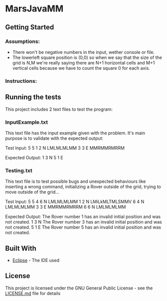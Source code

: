 # MarsJavaMM

## Getting Started

### Assumptions:
- There won't be negative numbers in the input, wether console or file.
- The lowerleft square position is (0,0) so when we say that the size of the grid is N,M we're really saying there are N+1 horizontal cells and M+1 vertical cells because we have to count the square 0 for each axis.

### Instructions:


## Running the tests

This project includes 2 text files to test the program:

### InputExample.txt

This text file has the input example given with the problem. It's main purpose is to validate with the expected output:

Test Input:
5 5
1 2 N
LMLMLMLMM
3 3 E
MMRMMRMRRM
 
Expected Output:
1 3 N
5 1 E


### Testing.txt

This text file is to test possible bugs and unexpected behaviours like inserting a wrong command, initializing a Rover outside of the grid, trying to move outside of the grid...

Test Input:
5 5
4 6 N
LMLMLMLMM
1 2 N
LMiLkMLTMLSMMV
6 4 N
LMLMLMLMM
3 3 E
MMRMMRMRRM
6 6 N
LMLMLMLMM

Expected Output:
The Rover number 1 has an invalid initial position and was not created.
1 3 N
The Rover number 3 has an invalid initial position and was not created.
5 1 E
The Rover number 5 has an invalid initial position and was not created.

## Built With
* [Eclipse](https://www.eclipse.org/) - The IDE used

## License

This project is licensed under the GNU General Public License - see the [LICENSE.md](LICENSE.md) file for details